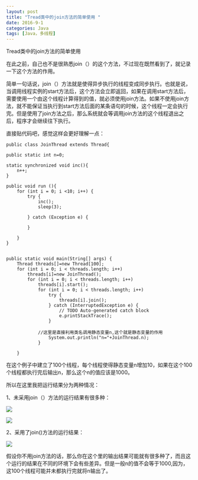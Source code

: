 ```yaml
---
layout: post
title: "Tread类中的join方法的简单使用 "
date: 2016-9-1
categories: Java
tags: [Java，多线程]
---
```

Tread类中的join方法的简单使用

<!-- more -->
在此之前，自己也不是很熟悉join（）的这个方法，不过现在既然看到了，就记录一下这个方法的作用。

简单一句话说，join（）方法就是使得异步执行的线程变成同步执行。也就是说，当调用线程实例的start方法后，这个方法会立即返回，如果在调用start方法后，需要使用一个由这个线程计算得到的值，就必须使用join方法。如果不使用join方法，就不能保证当执行到start方法后面的某条语句的时候，这个线程一定会执行完。但是使用了join方法之后，那么系统就会等调用join方法的这个线程退出之后，程序才会继续往下执行。

直接贴代码吧，感觉这样会更好理解一点：


    public class JoinThread extends Thread{
	
	public static int n=0;
	
	static synchronized void inc(){
		n++;
	}
	
	public void run (){
		for (int i = 0; i <10; i++) {
			try {
				inc();
				sleep(3);
				
			} catch (Exception e) {
				
			}
			
		}
	}
	

	public static void main(String[] args) {
		Thread threads[]=new Thread[100];
		for (int i = 0; i < threads.length; i++) 
			threads[i]=new JoinThread();
			for (int i = 0; i < threads.length; i++) 
				threads[i].start();
				for (int i = 0; i < threads.length; i++) 
					try {
						threads[i].join();
					} catch (InterruptedException e) {
						// TODO Auto-generated catch block
						e.printStackTrace();
					}
				
				//这里是直接利用类名调用静态变量n,这个就是静态变量的作用
					System.out.println("n="+JoinThread.n);
				}
			
		}
		
在这个例子中建立了100个线程，每个线程使得静态变量n增加10，如果在这个100个线程都执行完后输出n，那么这个n的值应该是1000。

所以在这里我把运行结果分为两种情况：

1、未采用join（）方法的运行结果有很多种：

![](http://obzqtmk2d.bkt.clouddn.com/2.PNG)

![](http://obzqtmk2d.bkt.clouddn.com/3.PNG)

2、采用了join()方法的运行结果：

![](http://obzqtmk2d.bkt.clouddn.com/1.PNG)


假设你不用join方法的话，那么你在这个里的输出结果可能就有很多种了，而且这个运行的结果在不同的环境下会有些差异。但是一般n的值不会等于1000,因为，这100个线程可能并未都执行完就将n输出了。
	


